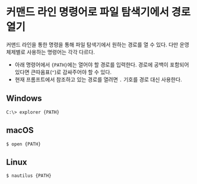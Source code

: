 # 커맨드 라인 명령어로 파일 탐색기에서 경로 열기

커맨드 라인을 통한 명령을 통해 파일 탐색기에서 원하는 경로를 열 수 있다. 다만 운영체제별로 사용하는 명령어는 각각 다르다.

- 아래 명령어에서 `{PATH}`에는 열어야 할 경로를 입력한다. 경로에 공백이 포함되어있다면 큰따옴표(`"`)로 감싸주어야 할 수 있다.
- 현재 프롬프트에서 참조하고 있는 경로를 열려면 `.` 기호를 경로 대신 사용한다.

## Windows

```shell
C:\> explorer {PATH}
```

## macOS

```shell
$ open {PATH}
```

## Linux

```shell
$ nautilus {PATH}
```
